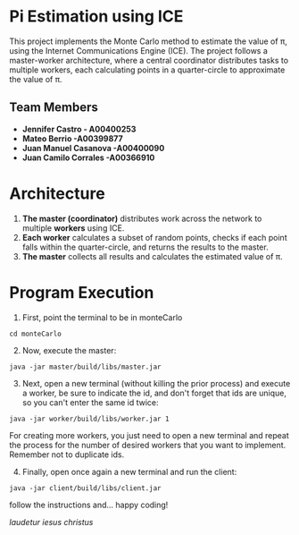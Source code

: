 # Pi Estimation using ICE

This project implements the Monte Carlo method to estimate the value of π, using the Internet Communications Engine (ICE). The project follows a master-worker architecture, where a central coordinator distributes tasks to multiple workers, each calculating points in a quarter-circle to approximate the value of π.

## Team Members
- **Jennifer Castro - A00400253**
- **Mateo Berrio -A00399877**
- **Juan Manuel Casanova -A00400090**
- **Juan Camilo Corrales -A00366910**

# **Architecture**

1. **The master (coordinator)** distributes work across the network to multiple **workers** using ICE.
2. **Each worker** calculates a subset of random points, checks if each point falls within the quarter-circle, and returns the results to the master.
3. **The master** collects all results and calculates the estimated value of π.

# Program Execution

1. First, point the terminal to be in monteCarlo

```
cd monteCarlo
```
2. Now, execute the master:

```
java -jar master/build/libs/master.jar
```

3. Next, open a new terminal (without killing the prior process) and execute a worker, be sure to indicate the id, and don't forget that ids are unique, so you can't enter the same id twice:

```
java -jar worker/build/libs/worker.jar 1
```

For creating more workers, you just need to open a new terminal and repeat the process for the number of desired workers that you want to implement. Remember not to duplicate ids.

4. Finally, open once again a new terminal and run the client:

```
java -jar client/build/libs/client.jar
```

follow the instructions and... happy coding!


*laudetur iesus christus*


